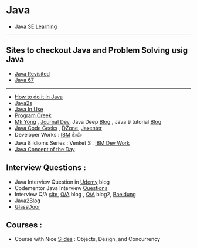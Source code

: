 # Java
* [Java SE Learning](https://docs.oracle.com/javase/tutorial/tutorialLearningPaths.html)
---
## Sites to checkout Java and Problem Solving usig Java
* [Java Revisited](http://javarevisited.blogspot.in/)
* [Java 67](http://www.java67.com/)
---
* [How to do it in Java](https://howtodoinjava.com/)
* [Java2s](http://www.java2s.com/)
* [Java In Use](http://www.javainuse.com/java)
* [Program Creek](https://www.programcreek.com/)
* [Mk Yong](http://www.mkyong.com/tutorials/java-8-tutorials/) , [Journal Dev](https://www.journaldev.com/java-tutorial-java-ee-tutorials?utm_source=website&utm_medium=menubar&utm_campaign=Top-Menu-Bar),  Java Deep [Blog](https://javax0.wordpress.com/) , Java 9 tutorial [Blog](http://www.logicbig.com/tutorials/core-java-tutorial/) 
* [Java Code Geeks](https://www.javacodegeeks.com/) , [DZone](https://dzone.com/), [Jaxenter](https://jaxenter.com/tag/java-2)
* Developer Works : [IBM](https://www.ibm.com/developerworks/learn/java/) :+1::+1:
* Java 8 Idioms Series : Venket S : [IBM Dev Work](https://www.ibm.com/developerworks/views/global/libraryview.jsp?site_id=1&contentarea_by=Java%20technology&sort_by=Date&sort_order=1&start=1&end=11&topic_by=-1&product_by=&type_by=All%20Types&show_abstract=false&search_by=Java%208%20idioms&industry_by=-1&series_title_by=)
* [Java Concept of the Day](http://javaconceptoftheday.com/jdk-installation/)

## Interview Questions :
* Java Interview Question in [Udemy](https://blog.udemy.com/java-interview-questions/) blog
* Codementor Java Interview [Questions](https://www.codementor.io/blog/java-interview-sample-questions-answers-du107xs23)
* Interview Q/A [site](http://www.javainterview.in/p/core-java-interview-question-are.html), [Q/A](http://codepumpkin.com/category/interview-questions/core-java-interview-questions/) blog , [Q/A](https://gigster.com/java-interview-questions) blog2, [Baeldung](http://www.baeldung.com/java-generics-interview-questions)
* [Java2Blog](https://java2blog.com/core-java-interview-questions-and-answers/)
* [GlassDoor](https://www.glassdoor.com/Interview/java-interview-questions-SRCH_KT0,4_SDMC.htm)

## Courses :
* Course with Nice [Slides](http://www.cs.cmu.edu/~charlie/courses/15-214/2017-fall/index.html) : Objects, Design, and Concurrency
